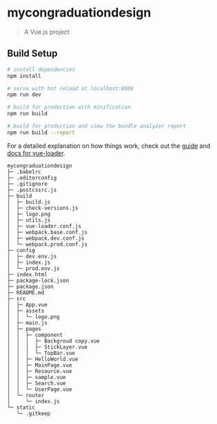 # mycongraduationdesign

> A Vue.js project

## Build Setup

``` bash
# install dependencies
npm install

# serve with hot reload at localhost:8080
npm run dev

# build for production with minification
npm run build

# build for production and view the bundle analyzer report
npm run build --report
```

For a detailed explanation on how things work, check out the [guide](http://vuejs-templates.github.io/webpack/) and [docs for vue-loader](http://vuejs.github.io/vue-loader).

```
mycongraduationdesign
├─ .babelrc
├─ .editorconfig
├─ .gitignore
├─ .postcssrc.js
├─ build
│  ├─ build.js
│  ├─ check-versions.js
│  ├─ logo.png
│  ├─ utils.js
│  ├─ vue-loader.conf.js
│  ├─ webpack.base.conf.js
│  ├─ webpack.dev.conf.js
│  └─ webpack.prod.conf.js
├─ config
│  ├─ dev.env.js
│  ├─ index.js
│  └─ prod.env.js
├─ index.html
├─ package-lock.json
├─ package.json
├─ README.md
├─ src
│  ├─ App.vue
│  ├─ assets
│  │  └─ logo.png
│  ├─ main.js
│  ├─ pages
│  │  ├─ component
│  │  │  ├─ Backgroud copy.vue
│  │  │  ├─ StickLayer.vue
│  │  │  └─ TopBar.vue
│  │  ├─ HelloWorld.vue
│  │  ├─ MainPage.vue
│  │  ├─ Resource.vue
│  │  ├─ sample.vue
│  │  ├─ Search.vue
│  │  └─ UserPage.vue
│  └─ router
│     └─ index.js
└─ static
   └─ .gitkeep

```
